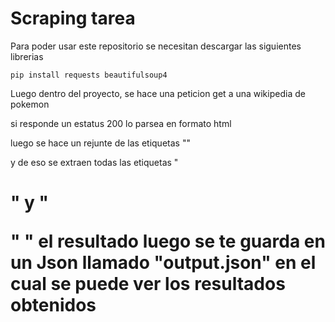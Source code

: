 # Scraping tarea

Para poder usar este repositorio se necesitan descargar las siguientes librerias 

```
pip install requests beautifulsoup4
```

Luego dentro del proyecto, se hace una peticion get a una wikipedia de pokemon

si responde un estatus 200 lo parsea en formato html 

luego se hace un rejunte de las etiquetas "<a>"

y de eso se extraen todas las etiquetas "<h1>" y "<p>"
"
el resultado luego se te guarda en un Json llamado "output.json" en el cual se puede ver los resultados obtenidos
